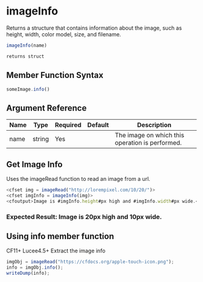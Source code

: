 # imageInfo

 Returns a structure that contains information about the image, such as height, width, color model, size, and filename.

```javascript
imageInfo(name)
```

```javascript
returns struct
```

## Member Function Syntax

```javascript
someImage.info()
```

## Argument Reference

| Name | Type | Required | Default | Description |
| --- | --- | --- | --- | --- |
| name | string | Yes |  | The image on which this operation is performed. |

## Get Image Info

Uses the imageRead function to read an image from a url.

```javascript
<cfset img = imageRead("http://lorempixel.com/10/20/")>
<cfset imgInfo = imageInfo(img)>
<cfoutput>Image is #imgInfo.height#px high and #imgInfo.width#px wide.</cfoutput>
```

### Expected Result: Image is 20px high and 10px wide.

## Using info member function

CF11+ Lucee4.5+ Extract the image info

```javascript
imgObj = imageRead("https://cfdocs.org/apple-touch-icon.png");
info = imgObj.info();
writeDump(info);
```
